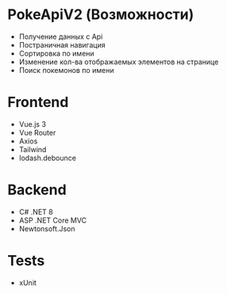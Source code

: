 # PokeApiV2 (Возможности)
* Получение данных с Api
* Постраничная навигация
* Сортировка по имени
* Изменение кол-ва отображаемых элементов на странице
* Поиск покемонов по имени

# Frontend
* Vue.js 3
* Vue Router
* Axios
* Tailwind
* lodash.debounce

# Backend
* C# .NET 8
* ASP .NET Core MVC
* Newtonsoft.Json

# Tests
* xUnit